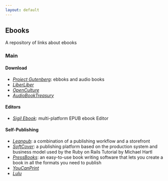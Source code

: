 ```yaml
---
layout: default
---
```


## Ebooks

A repository of links about ebooks

### Main

#### Download

* _[Project Gutenberg](http://www.gutenberg.org/)_: ebboks and audio books
* _[LiberLiber](https://www.liberliber.it)_
* _[OpenCulture](http://www.openculture.com/free_ebooks)_
* _[AudioBookTreasury](http://www.audiobooktreasury.com/)_

#### Editors

* _[Sigil Ebook](https://sigil-ebook.com/)_: multi-platform EPUB ebook Editor

#### Self-Publishing

* _[Leanpub](https://leanpub.com/)_: a combination of a publishing workflow and a storefront
* _[SoftCover](https://www.softcover.io/)_: a publishing platform based on the production system and business model used by the Ruby on Rails Tutorial by Michael Hartl
* _[PressBooks](https://pressbooks.com/)_: an easy-to-use book writing software that lets you create a book in all the formats you need to publish
* _[YouCanPrint](https://www.youcanprint.it/)_
* _[Lulu](https://www.lulu.com/)_
